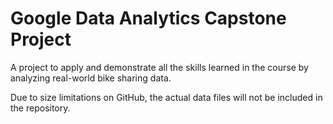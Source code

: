 # Google Data Analytics Capstone Project
A project to apply and demonstrate all the skills learned in the course by analyzing real-world bike sharing data.

Due to size limitations on GitHub, the actual data files will not be included in the repository.
